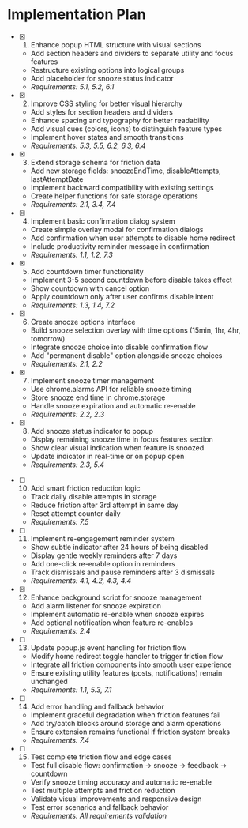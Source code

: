 # Implementation Plan

-   [x] 1. Enhance popup HTML structure with visual sections

    -   Add section headers and dividers to separate utility and focus features
    -   Restructure existing options into logical groups
    -   Add placeholder for snooze status indicator
    -   _Requirements: 5.1, 5.2, 6.1_

-   [x] 2. Improve CSS styling for better visual hierarchy

    -   Add styles for section headers and dividers
    -   Enhance spacing and typography for better readability
    -   Add visual cues (colors, icons) to distinguish feature types
    -   Implement hover states and smooth transitions
    -   _Requirements: 5.3, 5.5, 6.2, 6.3, 6.4_

-   [x] 3. Extend storage schema for friction data

    -   Add new storage fields: snoozeEndTime, disableAttempts, lastAttemptDate
    -   Implement backward compatibility with existing settings
    -   Create helper functions for safe storage operations
    -   _Requirements: 2.1, 3.4, 7.4_

-   [x] 4. Implement basic confirmation dialog system

    -   Create simple overlay modal for confirmation dialogs
    -   Add confirmation when user attempts to disable home redirect
    -   Include productivity reminder message in confirmation
    -   _Requirements: 1.1, 1.2, 7.3_

-   [x] 5. Add countdown timer functionality

    -   Implement 3-5 second countdown before disable takes effect
    -   Show countdown with cancel option
    -   Apply countdown only after user confirms disable intent
    -   _Requirements: 1.3, 1.4, 7.2_

-   [x] 6. Create snooze options interface

    -   Build snooze selection overlay with time options (15min, 1hr, 4hr, tomorrow)
    -   Integrate snooze choice into disable confirmation flow
    -   Add "permanent disable" option alongside snooze choices
    -   _Requirements: 2.1, 2.2_

-   [x] 7. Implement snooze timer management

    -   Use chrome.alarms API for reliable snooze timing
    -   Store snooze end time in chrome.storage
    -   Handle snooze expiration and automatic re-enable
    -   _Requirements: 2.2, 2.3_

-   [x] 8. Add snooze status indicator to popup

    -   Display remaining snooze time in focus features section
    -   Show clear visual indication when feature is snoozed
    -   Update indicator in real-time or on popup open
    -   _Requirements: 2.3, 5.4_

<!-- -   [ ] 9. Implement feedback collection for permanent disable

    -   Create feedback form with predefined reason options
    -   Add text field for custom feedback when "Other" is selected
    -   Store feedback locally for potential analysis
    -   Add 5-second reflection period after feedback submission
    -   _Requirements: 3.1, 3.2, 3.3, 3.4, 3.5_ -->

-   [ ] 10. Add smart friction reduction logic

    -   Track daily disable attempts in storage
    -   Reduce friction after 3rd attempt in same day
    -   Reset attempt counter daily
    -   _Requirements: 7.5_

-   [ ] 11. Implement re-engagement reminder system

    -   Show subtle indicator after 24 hours of being disabled
    -   Display gentle weekly reminders after 7 days
    -   Add one-click re-enable option in reminders
    -   Track dismissals and pause reminders after 3 dismissals
    -   _Requirements: 4.1, 4.2, 4.3, 4.4_

-   [x] 12. Enhance background script for snooze management

    -   Add alarm listener for snooze expiration
    -   Implement automatic re-enable when snooze expires
    -   Add optional notification when feature re-enables
    -   _Requirements: 2.4_

-   [ ] 13. Update popup.js event handling for friction flow

    -   Modify home redirect toggle handler to trigger friction flow
    -   Integrate all friction components into smooth user experience
    -   Ensure existing utility features (posts, notifications) remain unchanged
    -   _Requirements: 1.1, 5.3, 7.1_

-   [ ] 14. Add error handling and fallback behavior

    -   Implement graceful degradation when friction features fail
    -   Add try/catch blocks around storage and alarm operations
    -   Ensure extension remains functional if friction system breaks
    -   _Requirements: 7.4_

-   [ ] 15. Test complete friction flow and edge cases
    -   Test full disable flow: confirmation → snooze → feedback → countdown
    -   Verify snooze timing accuracy and automatic re-enable
    -   Test multiple attempts and friction reduction
    -   Validate visual improvements and responsive design
    -   Test error scenarios and fallback behavior
    -   _Requirements: All requirements validation_
